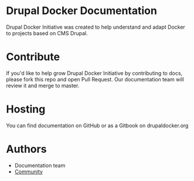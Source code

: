 Drupal Docker Documentation
==================

Drupal Docker Initiative was created to help understand and adapt Docker to projects based on CMS Drupal.

# Contribute

If you'd like to help grow Drupal Docker Initiative by contributing to docs, please fork this repo and open Pull Request. 
Our documentation team will review it and merge to master.

# Hosting

You can find documentation on GitHub or as a Gitbook on drupaldocker.org

# Authors
- Documentation team
- [Community](https://github.com/drupal-docker/docs/graphs/contributors)
